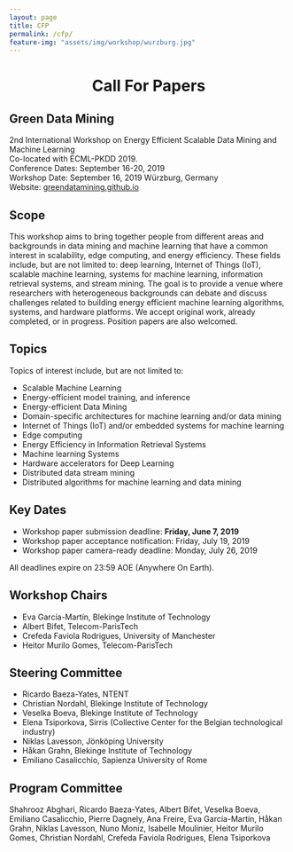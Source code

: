 ```yaml
---
layout: page
title: CFP
permalink: /cfp/
feature-img: "assets/img/workshop/wurzburg.jpg"
---
```

<h1 style="text-align: center">Call For Papers</h1>

## Green Data Mining
2nd International Workshop on Energy Efficient Scalable Data Mining and Machine Learning  
Co-located with ECML-PKDD 2019.    
Conference Dates: September 16-20, 2019  
Workshop Date: September 16, 2019 Würzburg, Germany     
Website: [greendatamining.github.io](greendatamining.github.io)    


## Scope

This workshop aims to bring together people from different areas and backgrounds in data mining and machine learning that have a common interest in scalability, edge computing, and energy efficiency.
These fields include, but are not limited to: deep learning, Internet of Things (IoT), scalable machine learning, systems for machine learning, information retrieval systems, and stream mining.
The goal is to provide a venue where researchers with heterogeneous backgrounds can debate and discuss challenges related to building energy efficient machine learning algorithms, systems, and hardware platforms.
We accept original work, already completed, or in progress. Position papers are also welcomed.

## Topics

Topics of interest include, but are not limited to:

* Scalable Machine Learning
* Energy-efficient model training, and inference
* Energy-efficient Data Mining
* Domain-specific architectures for machine learning and/or data mining
* Internet of Things (IoT) and/or embedded systems for machine learning
* Edge computing
* Energy Efficiency in Information Retrieval Systems
* Machine learning Systems
* Hardware accelerators for Deep Learning
* Distributed data stream mining
* Distributed algorithms for machine learning and data mining

##  Key Dates

* Workshop paper submission deadline: <strong>  Friday, June 7, 2019</strong>
* Workshop paper acceptance notification: Friday, July 19, 2019
* Workshop paper camera-ready deadline: Monday, July 26, 2019

All deadlines expire on 23:59 AOE (Anywhere On Earth).

## Workshop Chairs

* Eva García-Martín, Blekinge Institute of Technology
* Albert Bifet, Telecom-ParisTech
* Crefeda Faviola Rodrigues, University of Manchester
* Heitor Murilo Gomes, Telecom-ParisTech

## Steering Committee

* Ricardo Baeza-Yates, NTENT
* Christian Nordahl,  Blekinge Institute of Technology
* Veselka Boeva,  Blekinge Institute of Technology
* Elena Tsiporkova, Sirris (Collective Center for the Belgian technological industry)
* Niklas Lavesson, Jönköping University
* Håkan Grahn, Blekinge Institute of Technology
* Emiliano Casalicchio, Sapienza University of Rome

## Program Committee
Shahrooz Abghari, Ricardo Baeza-Yates, Albert Bifet, Veselka Boeva, Emiliano Casalicchio, Pierre Dagnely, Ana Freire, Eva García-Martín, Håkan Grahn, Niklas Lavesson, Nuno Moniz, Isabelle Moulinier, Heitor Murilo Gomes, Christian Nordahl, Crefeda Faviola Rodrigues, Elena Tsiporkova
